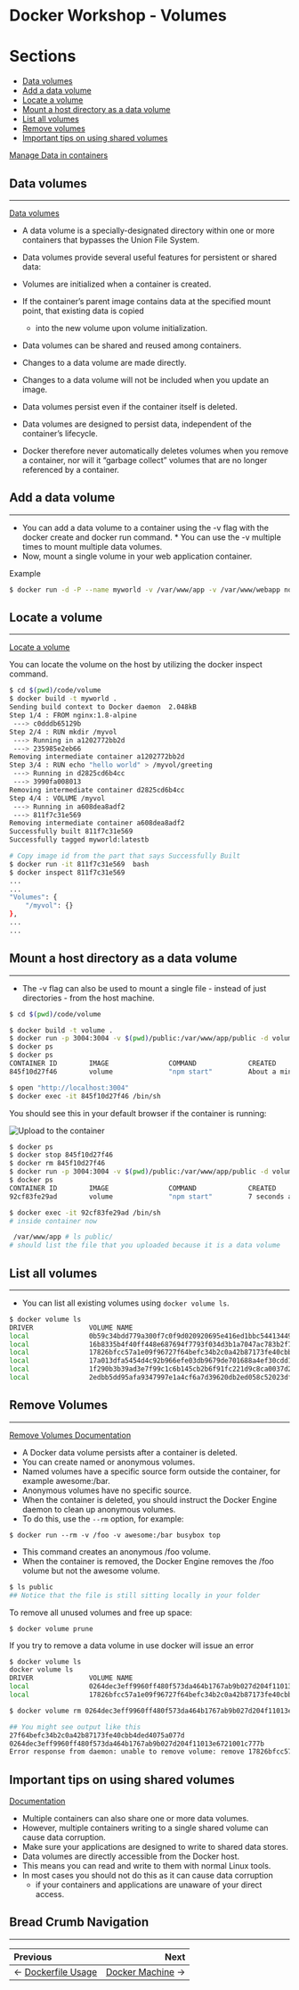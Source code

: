# Docker Workshop - Volumes

# Sections
* [Data volumes](#data-volumes)
* [Add a data volume](#add-a-data-volume)
* [Locate a volume](#locate-a-volume)
* [Mount a host directory as a data volume](#mount-a-host-directory-as-a-data-volume)
* [List all volumes](#list-all-volumes)
* [Remove volumes](#remove-volumes)
* [Important tips on using shared volumes](#important-tips-on-using-shared-volumes)

[Manage Data in containers](https://docs.docker.com/engine/tutorials/dockervolumes/)

## Data volumes
_________________________

[Data volumes](https://docs.docker.com/engine/tutorials/dockervolumes/#data-volumes)

* A data volume is a specially-designated directory within one or more containers that bypasses the Union File System.
* Data volumes provide several useful features for persistent or shared data:

* Volumes are initialized when a container is created.
* If the container’s parent image contains data at the specified mount point, that existing data is copied
    * into the new volume upon volume initialization.
* Data volumes can be shared and reused among containers.
* Changes to a data volume are made directly.
* Changes to a data volume will not be included when you update an image.
* Data volumes persist even if the container itself is deleted.
* Data volumes are designed to persist data, independent of the container’s lifecycle.
* Docker therefore never automatically deletes volumes when you remove a container, nor will it “garbage collect” volumes that are no longer referenced by a container.

## Add a data volume
_________________________

* You can add a data volume to a container using the -v flag with the docker create and docker run command. * You can use the -v multiple times to mount multiple data volumes.
* Now, mount a single volume in your web application container.

Example
```bash
$ docker run -d -P --name myworld -v /var/www/app -v /var/www/webapp node server.js
```

## Locate a volume
_________________________

[Locate a volume](https://docs.docker.com/engine/tutorials/dockervolumes/#locate-a-volume)

You can locate the volume on the host by utilizing the docker inspect command.

```bash
$ cd $(pwd)/code/volume
$ docker build -t myworld .
Sending build context to Docker daemon  2.048kB
Step 1/4 : FROM nginx:1.8-alpine
 ---> c0dddb65129b
Step 2/4 : RUN mkdir /myvol
 ---> Running in a1202772bb2d
 ---> 235985e2eb66
Removing intermediate container a1202772bb2d
Step 3/4 : RUN echo "hello world" > /myvol/greeting
 ---> Running in d2825cd6b4cc
 ---> 3990fa008013
Removing intermediate container d2825cd6b4cc
Step 4/4 : VOLUME /myvol
 ---> Running in a608dea8adf2
 ---> 811f7c31e569
Removing intermediate container a608dea8adf2
Successfully built 811f7c31e569
Successfully tagged myworld:latestb

# Copy image id from the part that says Successfully Built
$ docker run -it 811f7c31e569  bash
$ docker inspect 811f7c31e569
...
...
"Volumes": {
    "/myvol": {}
},
...
...
```

## Mount a host directory as a data volume
_________________________

* The -v flag can also be used to mount a single file - instead of just directories - from the host machine.

```bash
$ cd $(pwd)/code/volume

$ docker build -t volume .
$ docker run -p 3004:3004 -v $(pwd)/public:/var/www/app/public -d volume
$ docker ps
$ docker ps
CONTAINER ID        IMAGE               COMMAND             CREATED              STATUS              PORTS                    NAMES
845f10d27f46        volume              "npm start"         About a minute ago   Up About a minute   0.0.0.0:3004->3004/tcp   eager_newton

$ open "http://localhost:3004"
$ docker exec -it 845f10d27f46 /bin/sh
```

You should see this in your default browser if the container is running:

![Upload to the container](../../images/uploadtocontainer.png)

```bash
$ docker ps
$ docker stop 845f10d27f46
$ docker rm 845f10d27f46
$ docker run -p 3004:3004 -v $(pwd)/public:/var/www/app/public -d volume
$ docker ps
CONTAINER ID        IMAGE               COMMAND             CREATED             STATUS              PORTS                    NAMES
92cf83fe29ad        volume              "npm start"         7 seconds ago       Up 5 seconds        0.0.0.0:3004->3004/tcp   silly_ritchie

$ docker exec -it 92cf83fe29ad /bin/sh
# inside container now

 /var/www/app # ls public/
# should list the file that you uploaded because it is a data volume
```

## List all volumes
_________________________

* You can list all existing volumes using `docker volume ls`.

```bash
$ docker volume ls
DRIVER              VOLUME NAME
local               0b59c34bdd779a300f7c0f9d020920695e416ed1bbc54413449f2239b1195317
local               16b8335b4f40ff448e687694f7793f034d3b1a7047ac783b2f7e90e6395fa638
local               17826bfcc57a1e09f96727f64befc34b2c0a42b87173fe40cbb4ded4075a077d
local               17a013dfa5454d4c92b966efe03db9679de701688a4ef30cdd131e8d47fae36e
local               1f290b3b39ad3e7f99c1c6b145cb2b6f91fc221d9c8ca0037d2e186d461df60b
local               2edbb5dd95afa9347997e1a4cf6a7d39620db2ed058c52023df4fc286a7b6936
```

## Remove Volumes
_________________________

[Remove Volumes Documentation](https://docs.docker.com/engine/tutorials/dockervolumes/#remove-volumes)

* A Docker data volume persists after a container is deleted.
* You can create named or anonymous volumes.
* Named volumes have a specific source form outside the container, for example awesome:/bar.
* Anonymous volumes have no specific source.
* When the container is deleted, you should instruct the Docker Engine daemon to clean up anonymous volumes.
* To do this, use the `--rm` option, for example:

`$ docker run --rm -v /foo -v awesome:/bar busybox top`

* This command creates an anonymous /foo volume.
* When the container is removed, the Docker Engine removes the /foo volume but not the awesome volume.

```bash
$ ls public
## Notice that the file is still sitting locally in your folder
```

To remove all unused volumes and free up space:

`$ docker volume prune`

If you try to remove a data volume in use docker will issue an error

```bash
$ docker volume ls
docker volume ls
DRIVER              VOLUME NAME
local               0264dec3eff9960ff480f573da464b1767ab9b027d204f11013e6721001c777b
local               17826bfcc57a1e09f96727f64befc34b2c0a42b87173fe40cbb4ded4075a077d

$ docker volume rm 0264dec3eff9960ff480f573da464b1767ab9b027d204f11013e6721001c777b 17826bfcc57a1e09f96727f64befc34b2c0a42b87173fe40cbb4ded4075a077d

## You might see output like this
27f64befc34b2c0a42b87173fe40cbb4ded4075a077d
0264dec3eff9960ff480f573da464b1767ab9b027d204f11013e6721001c777b
Error response from daemon: unable to remove volume: remove 17826bfcc57a1e09f96727f64befc34b2c0a42b87173fe40cbb4ded4075a077d: volume is in use - [f60a925f4bf7b9339bc5d04de119fc01e30335fd9625390bc66ed974fbc2607a]
```

## Important tips on using shared volumes

[Documentation](https://docs.docker.com/engine/tutorials/dockervolumes/#important-tips-on-using-shared-volumes)

* Multiple containers can also share one or more data volumes.
* However, multiple containers writing to a single shared volume can cause data corruption.
* Make sure your applications are designed to write to shared data stores.
* Data volumes are directly accessible from the Docker host.
* This means you can read and write to them with normal Linux tools.
* In most cases you should not do this as it can cause data corruption
    * if your containers and applications are unaware of your direct access.

## Bread Crumb Navigation
_________________________

Previous | Next
:------- | ---:
← [Dockerfile Usage](../dockerfile/README.md) | [Docker Machine](../docker-machine/README.md) →
